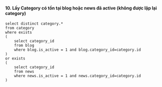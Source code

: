 #### 10. Lấy Category có tồn tại blog hoặc news đã active (không được lặp lại category)
```mysql
select distinct category.*
from category 
where exists
(
	select category_id
	from blog
	where blog.is_active = 1 and blog.category_id=category.id
)
or exists 
(
	select category_id
	from news
	where news.is_active = 1 and news.category_id=category.id
)
```
